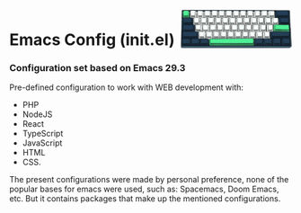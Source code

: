 <img src="./thumb.png" alt="thumb.png" align="right" width="200px" />

# Emacs Config (init.el)
### Configuration set based on Emacs 29.3


Pre-defined configuration to work with WEB development with:
- PHP
- NodeJS
- React
- TypeScript
- JavaScript
- HTML
- CSS.

The present configurations were made by personal preference, none of the popular bases for emacs were used, such as: Spacemacs, Doom Emacs, etc. But it contains packages that make up the mentioned configurations.
